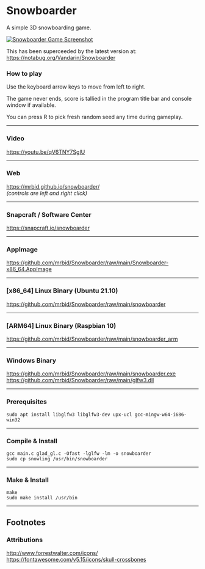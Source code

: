 # Snowboarder
A simple 3D snowboarding game.

[![Snowboarder Game Screenshot](https://dashboard.snapcraft.io/site_media/appmedia/2021/12/Screenshot_2021-12-21_06-31-22.png)](https://www.youtube.com/watch?v=qV6TNY7SgIU "Snowboarder Game Video")

This has been superceeded by the latest version at: https://notabug.org/Vandarin/Snowboarder

### How to play

Use the keyboard arrow keys to move from left to right.

The game never ends, score is tallied in the program title bar and console window if available.

You can press R to pick fresh random seed any time during gameplay.

---

### Video
https://youtu.be/qV6TNY7SgIU

---

### Web
https://mrbid.github.io/snowboarder/<br>
*(controls are left and right click)*

---

### Snapcraft / Software Center
https://snapcraft.io/snowboarder

---

### AppImage
https://github.com/mrbid/Snowboarder/raw/main/Snowboarder-x86_64.AppImage

---

### [x86_64] Linux Binary (Ubuntu 21.10)
https://github.com/mrbid/Snowboarder/raw/main/snowboarder

---

### [ARM64] Linux Binary (Raspbian 10)
https://github.com/mrbid/Snowboarder/raw/main/snowboarder_arm

---

### Windows Binary
https://github.com/mrbid/Snowboarder/raw/main/snowboarder.exe <br>
https://github.com/mrbid/Snowboarder/raw/main/glfw3.dll

---

### Prerequisites
`sudo apt install libglfw3 libglfw3-dev upx-ucl gcc-mingw-w64-i686-win32`

---

### Compile & Install
```
gcc main.c glad_gl.c -Ofast -lglfw -lm -o snowboarder
sudo cp snowling /usr/bin/snowboarder
```

---

### Make & Install
```
make
sudo make install /usr/bin
```

---

## Footnotes

### Attributions
http://www.forrestwalter.com/icons/<br>
https://fontawesome.com/v5.15/icons/skull-crossbones<br>
